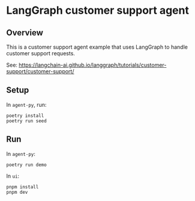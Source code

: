 # LangGraph customer support agent

## Overview

This is a customer support agent example that uses LangGraph to handle customer support requests.

See: https://langchain-ai.github.io/langgraph/tutorials/customer-support/customer-support/

## Setup

In `agent-py`, run:

```
poetry install
poetry run seed
```

## Run

In `agent-py`:

```
poetry run demo
```

In `ui`:

```
pnpm install
pnpm dev
```
